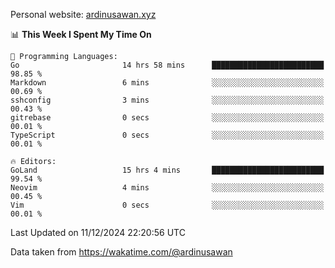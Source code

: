 Personal website: [ardinusawan.xyz](https://ardinusawan.xyz)

<!--START_SECTION:waka-->
📊 **This Week I Spent My Time On** 

```text
💬 Programming Languages: 
Go                       14 hrs 58 mins      █████████████████████████   98.85 % 
Markdown                 6 mins              ░░░░░░░░░░░░░░░░░░░░░░░░░   00.69 % 
sshconfig                3 mins              ░░░░░░░░░░░░░░░░░░░░░░░░░   00.43 % 
gitrebase                0 secs              ░░░░░░░░░░░░░░░░░░░░░░░░░   00.01 % 
TypeScript               0 secs              ░░░░░░░░░░░░░░░░░░░░░░░░░   00.01 % 

🔥 Editors: 
GoLand                   15 hrs 4 mins       █████████████████████████   99.54 % 
Neovim                   4 mins              ░░░░░░░░░░░░░░░░░░░░░░░░░   00.45 % 
Vim                      0 secs              ░░░░░░░░░░░░░░░░░░░░░░░░░   00.01 % 
```


 Last Updated on 11/12/2024 22:20:56 UTC
<!--END_SECTION:waka-->
Data taken from https://wakatime.com/@ardinusawan
